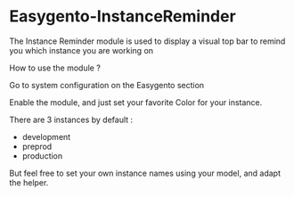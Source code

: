 # Easygento-InstanceReminder
The Instance Reminder module is used to display a visual top bar to remind you which instance you are working on

How to use the module ?

Go to system configuration on the Easygento section

Enable the module, and just set your favorite Color for your instance.

There are 3 instances by default :
<ul>
<li> development </li>
<li> preprod </li>
<li> production </li>
</ul>

But feel free to set your own instance names using your model,
and adapt the helper.


